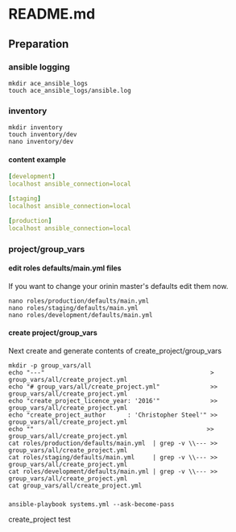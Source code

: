 # README.md

## Preparation

### ansible logging

```shell
mkdir ace_ansible_logs
touch ace_ansible_logs/ansible.log
```
### inventory

```shell
mkdir inventory
touch inventory/dev
nano inventory/dev
```

#### content example

```yaml
[development]
localhost ansible_connection=local

[staging]
localhost ansible_connection=local

[production]
localhost ansible_connection=local
```

### project/group_vars

#### edit roles defaults/main.yml files

If you want to change your orinin master's defaults edit them now.

```shell
nano roles/production/defaults/main.yml
nano roles/staging/defaults/main.yml
nano roles/development/defaults/main.yml
```

#### create project/group_vars

Next create and generate contents of create_project/group_vars

```shell
mkdir -p group_vars/all
echo "---"                                              > group_vars/all/create_project.yml
echo "# group_vars/all/create_project.yml"              >> group_vars/all/create_project.yml
echo "create_project_licence_year: '2016'"              >> group_vars/all/create_project.yml
echo "create_project_author      : 'Christopher Steel'" >> group_vars/all/create_project.yml
echo ""                                                >> group_vars/all/create_project.yml
cat roles/production/defaults/main.yml  | grep -v \\--- >> group_vars/all/create_project.yml
cat roles/staging/defaults/main.yml     | grep -v \\--- >> group_vars/all/create_project.yml
cat roles/development/defaults/main.yml | grep -v \\--- >> group_vars/all/create_project.yml
cat group_vars/all/create_project.yml
```

###

```shell
ansible-playbook systems.yml --ask-become-pass
```

create_project test
